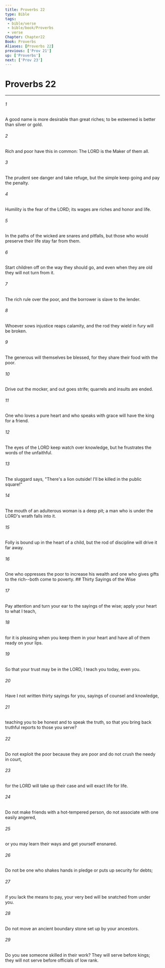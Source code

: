 ```yaml
---
title: Proverbs 22
type: Bible
tags:
 - bible/verse
 - bible/book/Proverbs
 - verse
Chapter: Chapter22
Book: Proverbs
Aliases: [Proverbs 22]
previous: ['Prov 21']
up: ['Proverbs']
next: ['Prov 23']
---
```

# Proverbs 22

***


###### 1 
A good name is more desirable than great riches; to be esteemed is better than silver or gold. 

###### 2 
Rich and poor have this in common: The LORD is the Maker of them all. 

###### 3 
The prudent see danger and take refuge, but the simple keep going and pay the penalty. 

###### 4 
Humility is the fear of the LORD; its wages are riches and honor and life. 

###### 5 
In the paths of the wicked are snares and pitfalls, but those who would preserve their life stay far from them. 

###### 6 
Start children off on the way they should go, and even when they are old they will not turn from it. 

###### 7 
The rich rule over the poor, and the borrower is slave to the lender. 

###### 8 
Whoever sows injustice reaps calamity, and the rod they wield in fury will be broken. 

###### 9 
The generous will themselves be blessed, for they share their food with the poor. 

###### 10 
Drive out the mocker, and out goes strife; quarrels and insults are ended. 

###### 11 
One who loves a pure heart and who speaks with grace will have the king for a friend. 

###### 12 
The eyes of the LORD keep watch over knowledge, but he frustrates the words of the unfaithful. 

###### 13 
The sluggard says, "There's a lion outside! I'll be killed in the public square!" 

###### 14 
The mouth of an adulterous woman is a deep pit; a man who is under the LORD's wrath falls into it. 

###### 15 
Folly is bound up in the heart of a child, but the rod of discipline will drive it far away. 

###### 16 
One who oppresses the poor to increase his wealth and one who gives gifts to the rich--both come to poverty. ## Thirty Sayings of the Wise 

###### 17 
Pay attention and turn your ear to the sayings of the wise; apply your heart to what I teach, 

###### 18 
for it is pleasing when you keep them in your heart and have all of them ready on your lips. 

###### 19 
So that your trust may be in the LORD, I teach you today, even you. 

###### 20 
Have I not written thirty sayings for you, sayings of counsel and knowledge, 

###### 21 
teaching you to be honest and to speak the truth, so that you bring back truthful reports to those you serve? 

###### 22 
Do not exploit the poor because they are poor and do not crush the needy in court, 

###### 23 
for the LORD will take up their case and will exact life for life. 

###### 24 
Do not make friends with a hot-tempered person, do not associate with one easily angered, 

###### 25 
or you may learn their ways and get yourself ensnared. 

###### 26 
Do not be one who shakes hands in pledge or puts up security for debts; 

###### 27 
if you lack the means to pay, your very bed will be snatched from under you. 

###### 28 
Do not move an ancient boundary stone set up by your ancestors. 

###### 29 
Do you see someone skilled in their work? They will serve before kings; they will not serve before officials of low rank. 
